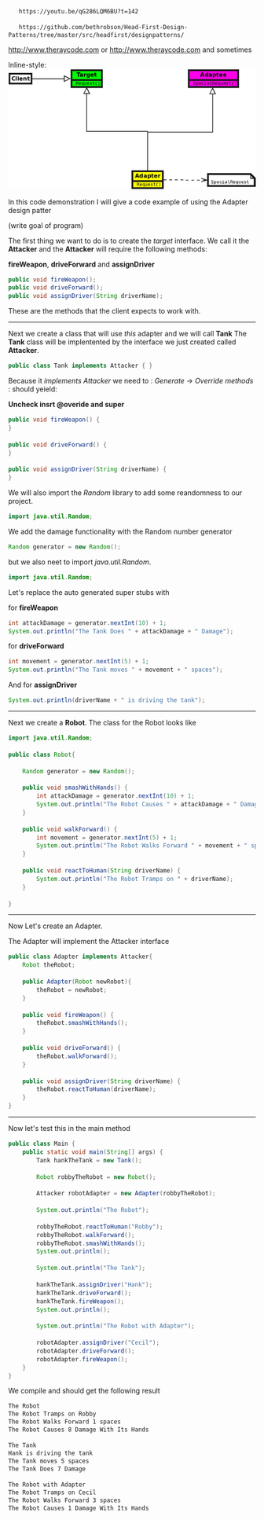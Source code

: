 ```url
   https://youtu.be/qG286LQM6BU?t=142
   
   https://github.com/bethrobson/Head-First-Design-Patterns/tree/master/src/headfirst/designpatterns/
```

http://www.theraycode.com or <http://www.theraycode.com> and sometimes 

Inline-style: 
[![vimeo](https://github.com/RayAndrade/TheRayCode/blob/main/UMLs/Adapter141.png)](https://vimeo.com/735684583)


In this code demonstration I will give a code example of using the Adapter design patter

(write goal of program)

The first thing we want to do is to create the *target* interface. 
We call it the **Attacker** and the **Attacker** will require the following methods:

**fireWeapon**, **driveForward** and **assignDriver**

```java
public void fireWeapon();
public void driveForward();
public void assignDriver(String driverName);
```
These are the methods that the client expects to work with.

<hr>

Next we create a class that will use *this* adapter and we will call **Tank**
The **Tank**  class will be implentented by the interface we just created called **Attacker**. 

```java
public class Tank implements Attacker { }
```

Because it *implements Attacker* we need to : 
*Generate* -> *Override* *methods* : should yeield:

**Uncheck insrt @overide and super**

```java
public void fireWeapon() {
}

public void driveForward() {
}

public void assignDriver(String driverName) {
}
```

We will also import the *Random* library to add some reandomness to our project.

```java
import java.util.Random;
```
We add the damage functionality with the Random number generator
```java
Random generator = new Random();
```
 but we also neet to import *java.util.Random*.
```java
import java.util.Random;
```

Let's replace the auto generated super stubs with


for **fireWeapon**
```java
int attackDamage = generator.nextInt(10) + 1;
System.out.println("The Tank Does " + attackDamage + " Damage");
```

for **driveForward**

```java
int movement = generator.nextInt(5) + 1;
System.out.println("The Tank moves " + movement + " spaces");
```

And for **assignDriver**
```java
System.out.println(driverName + " is driving the tank");
```

<hr>

Next we create a **Robot**.
The class for the Robot looks like

```java
import java.util.Random;

public class Robot{

    Random generator = new Random();

    public void smashWithHands() {
        int attackDamage = generator.nextInt(10) + 1;
        System.out.println("The Robot Causes " + attackDamage + " Damage With Its Hands");
    }

    public void walkForward() {
        int movement = generator.nextInt(5) + 1;
        System.out.println("The Robot Walks Forward " + movement + " spaces");
    }

    public void reactToHuman(String driverName) {
        System.out.println("The Robot Tramps on " + driverName);
    }
	
}
```

<hr>

Now Let's create an Adapter.

The Adapter will implement the Attacker interface

```java
public class Adapter implements Attacker{
    Robot theRobot;
	
    public Adapter(Robot newRobot){
        theRobot = newRobot;
    }
	
    public void fireWeapon() {
        theRobot.smashWithHands();
    }

    public void driveForward() {
        theRobot.walkForward();
    }

    public void assignDriver(String driverName) {
        theRobot.reactToHuman(driverName);
    }
}
```
<hr>
Now let's test this in the main method


```java
public class Main {
    public static void main(String[] args) {
        Tank hankTheTank = new Tank();

        Robot robbyTheRobot = new Robot();

        Attacker robotAdapter = new Adapter(robbyTheRobot);

        System.out.println("The Robot");

        robbyTheRobot.reactToHuman("Robby");
        robbyTheRobot.walkForward();
        robbyTheRobot.smashWithHands();
        System.out.println();

        System.out.println("The Tank");

        hankTheTank.assignDriver("Hank");
        hankTheTank.driveForward();
        hankTheTank.fireWeapon();
        System.out.println();

        System.out.println("The Robot with Adapter");

        robotAdapter.assignDriver("Cecil");
        robotAdapter.driveForward();
        robotAdapter.fireWeapon();
    }
}

```


We compile and should get the following result
```run
The Robot
The Robot Tramps on Robby
The Robot Walks Forward 1 spaces
The Robot Causes 8 Damage With Its Hands

The Tank
Hank is driving the tank
The Tank moves 5 spaces
The Tank Does 7 Damage

The Robot with Adapter
The Robot Tramps on Cecil
The Robot Walks Forward 3 spaces
The Robot Causes 1 Damage With Its Hands
```




